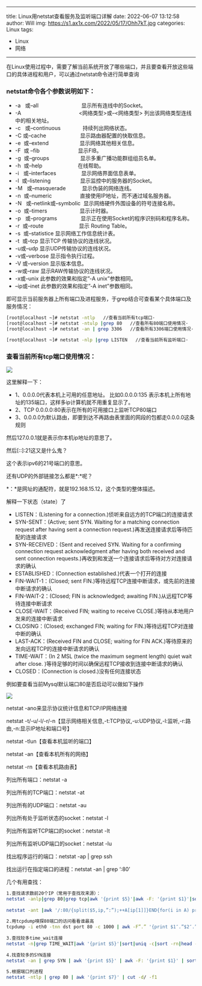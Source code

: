 
---
title: Linux用netstat查看服务及监听端口详解
date: 2022-06-07 13:12:58
author: Will
img: https://s1.ax1x.com/2022/05/17/Ohh7kT.jpg
categories: Linux
tags:
  - Linux
  - 网络
---
        

在Linux使用过程中，需要了解当前系统开放了哪些端口，并且要查看开放这些端口的具体进程和用户，可以通过netstat命令进行简单查询

### netstat命令各个参数说明如下：


+ -a   或–all                             显示所有连线中的Socket。
+  -A                                       <网络类型>或–<网络类型> 列出该网络类型连线中的相关地址。
+  -c   或–continuous               持续列出网络状态。
+  -C 或–cache                       显示路由器配置的快取信息。
+  -e  或–extend                     显示网络其他相关信息。
+  -F  或 –fib                          显示FIB。
+  -g  或–groups                     显示多重广播功能群组组员名单。
+  -h  或–help                        在线帮助。
+  -i   或–interfaces                 显示网络界面信息表单。
+  -l  或–listening                    显示监控中的服务器的Socket。
+  -M   或–masquerade           显示伪装的网络连线。
+  -n  或–numeric                   直接使用IP地址，而不通过域名服务器。
+  -N   或–netlink或–symbolic  显示网络硬件外围设备的符号连接名称。
+  -o  或–timers                      显示计时器。
+  -p   或–programs                显示正在使用Socket的程序识别码和程序名称。
+  -r  或–route                        显示 Routing Table。
+  -s  或–statistice 显示网络工作信息统计表。
+  -t  或–tcp 显示TCP 传输协议的连线状况。
+  -u或–udp 显示UDP传输协议的连线状况。
+  -v或–verbose 显示指令执行过程。
+  -V 或–version 显示版本信息。
+  -w或–raw 显示RAW传输协议的连线状况。
+  -x或–unix 此参数的效果和指定”-A unix”参数相同。
+  –ip或–inet 此参数的效果和指定”-A inet”参数相同。


即可显示当前服务器上所有端口及进程服务，于grep结合可查看某个具体端口及服务情况：

```bash
[root@localhost ~]# netstat -ntlp   //查看当前所有tcp端口·
[root@localhost ~]# netstat -ntulp |grep 80   //查看所有80端口使用情况·
[root@localhost ~]# netstat -an | grep 3306   //查看所有3306端口使用情况·

[root@localhost ~]# netstat -nlp |grep LISTEN   //查看当前所有监听端口·
```


### 查看当前所有tcp端口使用情况：

![](/images/1654661375.593722.jpg)

这里解释一下：

+ 1、0.0.0.0代表本机上可用的任意地址。 比如0.0.0.0:135 表示本机上所有地址的135端口，这样多ip计算机就不用重复显示了。
+  2、TCP 0.0.0.0:80表示在所有的可用接口上监听TCP80端口 
+  3、0.0.0.0为默认路由，即要到达不再路由表里面的网段的包都走0.0.0.0这条规则

然后127.0.0.1就是表示你本机ip地址的意思了。

然后[::]:21这又是什么鬼？

这个表示ipv6的21号端口的意思。

还有UDP的外部链接怎么都是*:*呢？

*：*是网址的通配符，就是192.168.15.12，这个类型的整体描述。

解释一下状态（state）了


+ LISTEN：(Listening for a connection.)侦听来自远方的TCP端口的连接请求
+ SYN-SENT：(Active; sent SYN. Waiting for a matching connection request after having sent a connection request.)再发送连接请求后等待匹配的连接请求
+ SYN-RECEIVED：(Sent and received SYN. Waiting for a confirming connection request acknowledgment after having both received and sent connection requests.)再收到和发送一个连接请求后等待对方对连接请求的确认
+ ESTABLISHED：(Connection established.)代表一个打开的连接
+ FIN-WAIT-1：(Closed; sent FIN.)等待远程TCP连接中断请求，或先前的连接中断请求的确认
+ FIN-WAIT-2：(Closed; FIN is acknowledged; awaiting FIN.)从远程TCP等待连接中断请求
+ CLOSE-WAIT：(Received FIN; waiting to receive CLOSE.)等待从本地用户发来的连接中断请求
+ CLOSING：(Closed; exchanged FIN; waiting for FIN.)等待远程TCP对连接中断的确认
+ LAST-ACK：(Received FIN and CLOSE; waiting for FIN ACK.)等待原来的发向远程TCP的连接中断请求的确认
+ TIME-WAIT：(In 2 MSL (twice the maximum segment length) quiet wait after close. )等待足够的时间以确保远程TCP接收到连接中断请求的确认
+ CLOSED：(Connection is closed.)没有任何连接状态



例如要查看当前Mysql默认端口80是否启动可以做如下操作


![](/images/1654661375.774797.jpg)

netstat -ano来显示协议统计信息和TCP/IP网络连接

netstat -t/-u/-l/-r/-n【显示网络相关信息,-t:TCP协议,-u:UDP协议,-l:监听,-r:路由,-n:显示IP地址和端口号】

netstat -tlun【查看本机监听的端口】

netstat -an【查看本机所有的网络】

netstat -rn【查看本机路由表】

列出所有端口：netstat -a 

列出所有的TCP端口：netstat -at 

列出所有的UDP端口：netstat -au 

列出所有处于监听状态的socket：netstat -l 

列出所有监听TCP端口的socket：netstat -lt 

列出所有监听UDP端口的socket：netstat -lu 

找出程序运行的端口：netstat -ap | grep ssh 

找出运行在指定端口的进程：netstat -an | grep ‘:80’

几个有用查找：

```bash
1.查找请求数前20个IP（常用于查找攻来源）：
netstat -anlp|grep 80|grep tcp|awk '{print $5}'|awk -F: '{print $1}'|sort|uniq -c|sort -nr|head -n20
 
netstat -ant |awk '/:80/{split($5,ip,”:”);++A[ip[1]]}END{for(i in A) print A[i],i}' |sort -rn|head -n20
 
2.用tcpdump嗅探80端口的访问看看谁最高
tcpdump -i eth0 -tnn dst port 80 -c 1000 | awk -F”.” '{print $1″.”$2″.”$3″.”$4}' | sort | uniq -c | sort -nr |head -20
 
3.查找较多time_wait连接
netstat -n|grep TIME_WAIT|awk '{print $5}'|sort|uniq -c|sort -rn|head -n20
 
4.找查较多的SYN连接
netstat -an | grep SYN | awk '{print $5}' | awk -F: '{print $1}' | sort | uniq -c | sort -nr | more
 
5.根据端口列进程
netstat -ntlp | grep 80 | awk '{print $7}' | cut -d/ -f1
```


 

